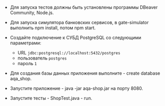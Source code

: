 - Для запуска тестов должны быть установлены программы DBeaver Community, Node.js.

- Для запуска симулятора банковских сервисов, в gate-simulator выполнить npm install, потом npm start.
- Создайте подключение к СУБД PostgreSQL со следующими параметрами:
    - URL `jdbc:postgresql://localhost:5432/postgres`
    - пользователь `postgres`
    - пароль `1`
- Для создания базы данных приложения выполните - create database aqa_shop.

- Запустите приложение - java -jar aqa-shop.jar на порту 8080.
- Запустите тесты - ShopTest.java - run.
